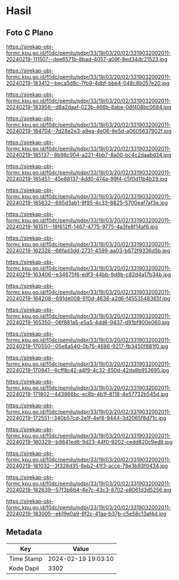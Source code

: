 # Hasil

## Foto C Plano

https://sirekap-obj-formc.kpu.go.id/f0dc/pemilu/pdpr/33/19/03/20/02/3319032002011-20240219-111507--dee6571b-8bad-4057-a09f-8ed34dc21523.jpg

https://sirekap-obj-formc.kpu.go.id/f0dc/pemilu/pdpr/33/19/03/20/02/3319032002011-20240219-183412--beca5d8c-7fb9-4dbf-bbe4-048c8b057e20.jpg

https://sirekap-obj-formc.kpu.go.id/f0dc/pemilu/pdpr/33/19/03/20/02/3319032002011-20240219-183956--d8a2daaf-023b-466b-8abe-0df408bc0684.jpg

https://sirekap-obj-formc.kpu.go.id/f0dc/pemilu/pdpr/33/19/03/20/02/3319032002011-20240219-184704--7d28e2e3-a9ea-4e06-8e5d-a0605637902f.jpg

https://sirekap-obj-formc.kpu.go.id/f0dc/pemilu/pdpr/33/19/03/20/02/3319032002011-20240219-185137--8b98c904-a221-4bb7-8a00-bc4c2daabd24.jpg

https://sirekap-obj-formc.kpu.go.id/f0dc/pemilu/pdpr/33/19/03/20/02/3319032002011-20240219-185451--45e88137-4dd0-474a-99f4-c5f0d11b4b29.jpg

https://sirekap-obj-formc.kpu.go.id/f0dc/pemilu/pdpr/33/19/03/20/02/3319032002011-20240219-185832--695d3ab1-9f95-4c33-8825-5700eaf7af3e.jpg

https://sirekap-obj-formc.kpu.go.id/f0dc/pemilu/pdpr/33/19/03/20/02/3319032002011-20240219-161511--18f612ff-1467-4775-9775-4a3fe8f14af6.jpg

https://sirekap-obj-formc.kpu.go.id/f0dc/pemilu/pdpr/33/19/03/20/02/3319032002011-20240219-162326--66fad3dd-2731-4599-aa03-b872f9336d5b.jpg

https://sirekap-obj-formc.kpu.go.id/f0dc/pemilu/pdpr/33/19/03/20/02/3319032002011-20240219-163406--e34675f6-edf3-44bb-9d8b-c82d4a17b34b.jpg

https://sirekap-obj-formc.kpu.go.id/f0dc/pemilu/pdpr/33/19/03/20/02/3319032002011-20240219-164208--691de008-910d-4636-a2d6-f4553548365f.jpg

https://sirekap-obj-formc.kpu.go.id/f0dc/pemilu/pdpr/33/19/03/20/02/3319032002011-20240219-165350--06f881a5-e5a5-4dd6-9437-d91bf900e060.jpg

https://sirekap-obj-formc.kpu.go.id/f0dc/pemilu/pdpr/33/19/03/20/02/3319032002011-20240219-170550--05e8a540-0b75-4686-9217-fb3450f881f0.jpg

https://sirekap-obj-formc.kpu.go.id/f0dc/pemilu/pdpr/33/19/03/20/02/3319032002011-20240219-170941--6cff8c42-a4f9-4c32-850d-42da8b953695.jpg

https://sirekap-obj-formc.kpu.go.id/f0dc/pemilu/pdpr/33/19/03/20/02/3319032002011-20240219-171802--443866bc-ec8b-4b1f-8118-4e57732b545d.jpg

https://sirekap-obj-formc.kpu.go.id/f0dc/pemilu/pdpr/33/19/03/20/02/3319032002011-20240219-172551--340b57cd-2e1f-4ef8-9444-3d2065f8d71c.jpg

https://sirekap-obj-formc.kpu.go.id/f0dc/pemilu/pdpr/33/19/03/20/02/3319032002011-20240219-180329--b9841ed6-9d23-44f0-9202-cedd820c9ed8.jpg

https://sirekap-obj-formc.kpu.go.id/f0dc/pemilu/pdpr/33/19/03/20/02/3319032002011-20240219-181032--3f328d35-8eb2-41f3-acce-78e3b93f0434.jpg

https://sirekap-obj-formc.kpu.go.id/f0dc/pemilu/pdpr/33/19/03/20/02/3319032002011-20240219-182639--57f3b664-4e7c-43c3-8702-e8061d3d5256.jpg

https://sirekap-obj-formc.kpu.go.id/f0dc/pemilu/pdpr/33/19/03/20/02/3319032002011-20240219-183005--eb19e0a9-6f2c-41aa-b37b-c5e58c13af4d.jpg


## Metadata

| Key        | Value               |
| ---------- | ------------------- |
| Time Stamp | 2024-02-19 19:03:10 |
| Kode Dapil | 3302                |



